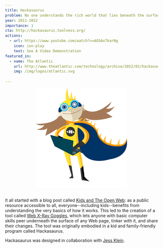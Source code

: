 ```yaml
---
title: Hackasaurus
problem: No one understands the rich world that lies beneath the surface of every Web page.
year: 2011-2012
importance: 1
cta: http://hackasaurus.toolness.org/
actions:
  - url: https://www.youtube.com/watch?v=AOSAx7karNg
    icon: ion-play
    text: See A Video Demonstration
featured_in:
  - name: The Atlantic
    url: http://www.theatlantic.com/technology/archive/2012/01/hackasaurus-x-ray-goggles-for-the-web/250865/
    img: /img/logos/atlantic.svg

---
```


<div class="row" style="margin-bottom: 2rem">
  <div class="four columns offset-by-four">
    <img src="/img/supergirl.png" style="width: 100%; max-width: 300px; display: block; margin: 0 auto;">
  </div>
</div>

It all started with a blog post called [Kids and The Open Web][]: as a 
public resource accessible to all, everyone--including kids--benefits from
understanding the very basics of how it works. This led to the creation
of a tool called [Web X-Ray Goggles][], which lets anyone with basic computer
skills peer underneath the surface of any Web page, tinker with it, 
and share their changes. The tool was originally embodied in a kid
and family-friendly program called Hackasaurus.

Hackasaurus was designed in collaboration with [Jess Klein][].

[Kids and The Open Web]: http://www.toolness.com/wp/2009/09/kids-and-the-open-web/
[Web X-Ray Goggles]: http://goggles.webmaker.org/
[Jess Klein]: http://jessicaklein.com/
